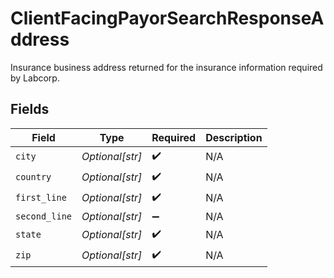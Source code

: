 # ClientFacingPayorSearchResponseAddress

Insurance business address returned for the insurance information required by Labcorp.


## Fields

| Field              | Type               | Required           | Description        |
| ------------------ | ------------------ | ------------------ | ------------------ |
| `city`             | *Optional[str]*    | :heavy_check_mark: | N/A                |
| `country`          | *Optional[str]*    | :heavy_check_mark: | N/A                |
| `first_line`       | *Optional[str]*    | :heavy_check_mark: | N/A                |
| `second_line`      | *Optional[str]*    | :heavy_minus_sign: | N/A                |
| `state`            | *Optional[str]*    | :heavy_check_mark: | N/A                |
| `zip`              | *Optional[str]*    | :heavy_check_mark: | N/A                |